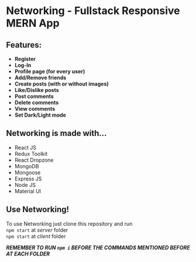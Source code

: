 # Networking - Fullstack Responsive MERN App

## Features:

- **Register**</br>
- **Log-In**</br>
- **Profile page (for every user)**</br>
- **Add/Remove friends**</br>
- **Create posts (with or without images)**</br>
- **Like/Dislike posts**</br>
- **Post comments**</br>
- **Delete comments**</br>
- **View comments**</br>
- **Set Dark/Light mode**</br>

## Networking is made with...

- React JS <br>
- Redux Toolkit <br>
- React Dropzone <br>
- MongoDB <br>
- Mongoose <br>
- Express JS<br>
- Node JS <br>
- Material UI <br>

## Use Networking!

To use Networking just clone this repository and run </br>
`npm start` at _server_ folder</br>
`npm start` at _client_ folder</br>

**_REMEMBER TO RUN `npm i` BEFORE THE COMMANDS MENTIONED BEFORE AT EACH FOLDER_**</br>
